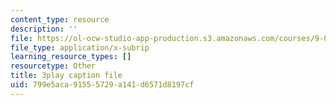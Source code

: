 ```yaml
---
content_type: resource
description: ''
file: https://ol-ocw-studio-app-production.s3.amazonaws.com/courses/9-00sc-introduction-to-psychology-fall-2011/799e5aca91555729a141d6571d8197cf_MYMYXhR2Ppw.vtt
file_type: application/x-subrip
learning_resource_types: []
resourcetype: Other
title: 3play caption file
uid: 799e5aca-9155-5729-a141-d6571d8197cf
---
```

